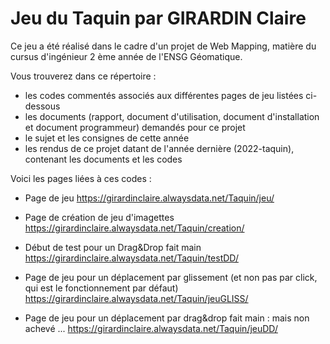 # Jeu du Taquin par GIRARDIN Claire

Ce jeu a été réalisé dans le cadre d'un projet de Web Mapping, matière du cursus d'ingénieur 2 ème année de l'ENSG Géomatique.


Vous trouverez dans ce répertoire :
- les codes commentés associés aux différentes pages de jeu listées ci-dessous
- les documents (rapport, document d'utilisation, document d'installation et document programmeur) demandés pour ce projet
- le sujet et les consignes de cette année
- les rendus de ce projet datant de l'année dernière (2022-taquin), contenant les documents et les codes




Voici les pages liées à ces codes :

- Page de jeu
https://girardinclaire.alwaysdata.net/Taquin/jeu/

- Page de création de jeu d'imagettes
https://girardinclaire.alwaysdata.net/Taquin/creation/

- Début de test pour un Drag&Drop fait main
https://girardinclaire.alwaysdata.net/Taquin/testDD/

- Page de jeu pour un déplacement par glissement (et non pas par click, qui est le fonctionnement par défaut)
https://girardinclaire.alwaysdata.net/Taquin/jeuGLISS/

- Page de jeu pour un déplacement par drag&drop fait main : mais non achevé ...
https://girardinclaire.alwaysdata.net/Taquin/jeuDD/
